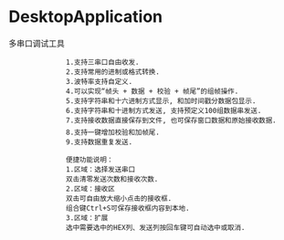 # DesktopApplication
多串口调试工具


                  1.支持三串口自由收发.
                  2.支持常用的进制或格式转换.
                  3.波特率支持自定义.
                  4.可以实现“帧头 + 数据 + 校验 + 帧尾”的组帧操作.
                  5.支持字符串和十六进制方式显示, 和加时间戳分数据包显示.
                  6.支持字符串和十进制方式发送, 支持预定义100组数据串发送.
                  7.支持接收数据直接保存到文件, 也可保存窗口数据和原始接收数据.
                  8.支持一键增加校验和加帧尾.
                  9.支持数据重复发送.

                  便捷功能说明：
                  1.区域：选择发送串口
                  双击清零发送次数和接收次数.
                  2.区域：接收区
                  双击可自由放大缩小点击的接收框.
                  组合键Ctrl+S可保存接收框内容到本地.
                  3.区域：扩展
                  选中需要选中的HEX列、发送列按回车键可自动选中或取消.

